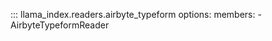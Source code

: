 ::: llama_index.readers.airbyte_typeform
    options:
      members:
        - AirbyteTypeformReader
